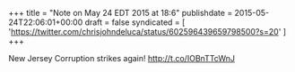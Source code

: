 +++
title = "Note on May 24 EDT 2015 at 18:6"
publishdate = 2015-05-24T22:06:01+00:00
draft = false
syndicated = [ 'https://twitter.com/chrisjohndeluca/status/602596439659798500?s=20' ]
+++

New Jersey Corruption strikes again! http://t.co/IOBnTTcWnJ
